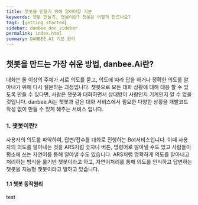 ```yaml
---
title: 챗봇을 만들기 위해 알아야할 기본
keywords: 챗봇 만들기, 챗봇이란? 챗봇은 어떻게 만드나요?
tags: [getting_started]
sidebar: danbee_doc_sidebar
permalink: index.html
summary: DANBEE.AI 기본 용어
---
```


## 챗봇을 만드는 가장 쉬운 방법, danbee.Ai란?

대화는 둘 이상의 주체가 서로 의도를 묻고, 의도에 따라 답을 하거나 정확한 의도를 알아내기 위해 다시 질문하는 과정입니다.
챗봇으로 모든 대화 상황에 대해 대응 할 수 있도록 만들 수 있다면, 사람은 챗봇과 대화하면서 상대방이 사람인지 기계인지 알 수 없을 것입니다.
danbee.Ai는 챗봇과 같은 대화 서비스에서 필요한 다양한 상황을 개발코드 작성 없이 만들 수 있게 해주는 서비스 입니다.

### 1. 챗봇이란?

사용자의 의도를 파악하여, 답변/접수를 대화로 진행하는 Bot서비스입니다. 이때 사용자의 의도를 알아내는 것을 ARS처럼 숫자나 버튼, 명령어로 알아낼 수도 있고 사람들이 평소에 쓰는 자연어를 통해 알아낼 수도 있습니다. ARS처럼 명확하게 의도를 알아내고 처리하는 방식을 룰기반 챗봇이라고 하고, 자연어처리를 통해 의도를 인식하고 답변하는 챗봇을 지능형 챗봇이라고 말하고 있습니다.

#### 1.1 챗봇 동작원리 ####

test

